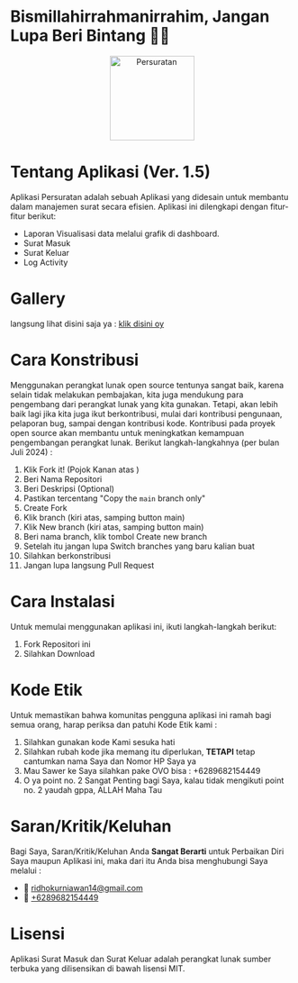 <h1>Bismillahirrahmanirrahim, Jangan Lupa Beri Bintang 🚀🌟</h1>
<p align="center"><img src="public/img/grisasip.png" width="150" alt="Persuratan"></p>
<h1>Tentang Aplikasi (Ver. 1.5)</h1>
Aplikasi Persuratan adalah sebuah Aplikasi yang didesain untuk membantu dalam manajemen surat secara efisien. Aplikasi ini dilengkapi dengan fitur-fitur berikut:
<ul>
    <li>Laporan Visualisasi data melalui grafik di dashboard.</li>
    <li>Surat Masuk</li>
    <li>Surat Keluar</li>
    <li>Log Activity</li>
</ul>

<h1>Gallery</h1>
langsung lihat disini saja ya : <a target="_blank" href="https://www.upwork.com/freelancers/~0123cd36836ff6989f?p=1800522631765889024">klik disini oy</a>

<h1>Cara Konstribusi</h1>
Menggunakan perangkat lunak open source tentunya sangat baik, karena selain tidak melakukan pembajakan, kita juga mendukung para pengembang dari perangkat lunak yang kita gunakan. Tetapi, akan lebih baik lagi jika kita juga ikut berkontribusi, mulai dari kontribusi pengunaan, pelaporan bug, sampai dengan kontribusi kode. Kontribusi pada proyek open source akan membantu untuk meningkatkan kemampuan pengembangan perangkat lunak. Berikut langkah-langkahnya (per bulan Juli 2024) :
<ol>
    <li>Klik Fork it! (Pojok Kanan atas )</li>
    <li>Beri Nama Repositori</li>
    <li>Beri Deskripsi (Optional)</li>
    <li>Pastikan tercentang "Copy the <code>main</code> branch only"</li>
    <li>Create Fork</li>
    <li>Klik branch (kiri atas, samping button main)</li>
    <li>Klik New branch (kiri atas, samping button main)</li>
    <li>Beri nama branch, klik tombol Create new branch</li>
    <li>Setelah itu jangan lupa Switch branches yang baru kalian buat</li>
    <li>Silahkan berkonstribusi</li>
    <li>Jangan lupa langsung Pull Request</li>
</ol>

<h1>Cara Instalasi</h1>
Untuk memulai menggunakan aplikasi ini, ikuti langkah-langkah berikut:
<ol>
    <li>Fork Repositori ini</li>
    <li>Silahkan Download</li>
</ol>

<h1>Kode Etik</h1>
Untuk memastikan bahwa komunitas pengguna aplikasi ini ramah bagi semua orang, harap periksa dan patuhi Kode Etik kami :
<ol>
    <li>Silahkan gunakan kode Kami sesuka hati</li>
    <li>Silahkan rubah kode jika memang itu diperlukan, <b>TETAPI</b> tetap cantumkan nama Saya dan Nomor HP Saya ya</li>
    <li>Mau Sawer ke Saya silahkan pake OVO bisa : +6289682154449</li>
    <li>O ya point no. 2 Sangat Penting bagi Saya, kalau tidak mengikuti point no. 2 yaudah gppa, ALLAH Maha Tau</li>
</ol>

<h1>Saran/Kritik/Keluhan</h1>
Bagi Saya, Saran/Kritik/Keluhan Anda <b>Sangat Berarti</b> untuk Perbaikan Diri Saya maupun Aplikasi ini, maka dari itu Anda bisa menghubungi Saya melalui :
<ul>
    <li>📨 <a target="_blank" href='mailto:ridhokurniawan14@gmail.com'>ridhokurniawan14@gmail.com</a></li> 
    <li>📲 <a target="_blank" href='https://wa.me/+6289682154449'>+6289682154449</a></li>
</ul>
<h1>Lisensi</h1>
Aplikasi Surat Masuk dan Surat Keluar adalah perangkat lunak sumber terbuka yang dilisensikan di bawah lisensi MIT.
